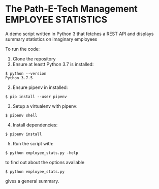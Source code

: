 # The Path-E-Tech Management EMPLOYEE STATISTICS

A demo script written in Python 3 that fetches a REST API and displays summary statistics on imaginary employees

To run the code:

 1. Clone the repository
 2. Ensure at leastt Python 3.7 is installed:
 
 ``` 
 $ python --version 
 Python 3.7.5
 ```
 
 2. Ensure pipenv in installed:
 
 ``` $ pip install --user pipenv ```
 
 3. Setup a virtualenv with pipenv:
 
 ``` $ pipenv shell ```
 
 4. Install dependencies:
 
 ``` $ pipenv install ```
 
 5. Run the script with:
 
 ``` $ python employee_stats.py -help ``` 
 
 to find out about the options available
 
 ``` $ python employee_stats.py ``` 
 
 gives a general summary.
 
 
